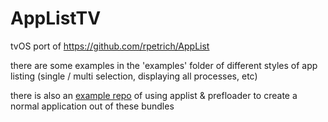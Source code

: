 # AppListTV
tvOS port of https://github.com/rpetrich/AppList

there are some examples in the 'examples' folder of different styles of app listing (single / multi selection, displaying all processes, etc)

there is also an [example repo](https://github.com/lechium/BundleTestAppListTV) of using applist & prefloader to create a normal application out of these bundles

